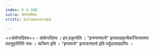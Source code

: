 ```yaml
---
index: 6.4.166
sutra: संयोगादिश्च
vritti: balamanorama

---
```

<<संयोगादिश्च>> - संयोगादिश्च । इन् प्रकृत्येति । "इनण्यनपत्ये" इत्यतःप्रकृत्यैका॑जित्यतश्च तदनुवृत्तेरिति भावः । चाक्रिण इति । "इण्यपत्ये" इत्यत्रानपत्ये इति पर्युदासादप्राप्तिः । 